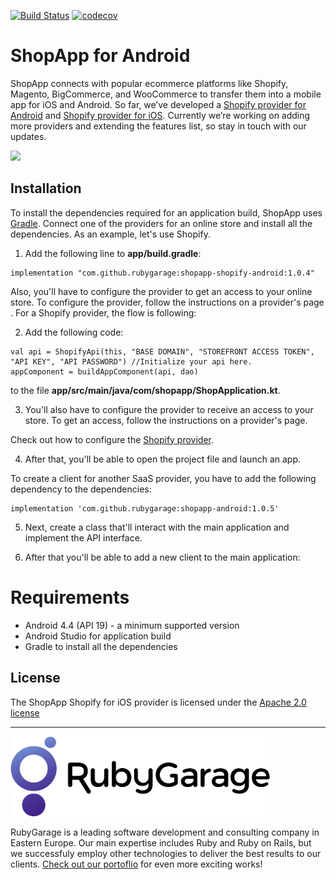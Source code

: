 
[![Build Status](https://travis-ci.org/rubygarage/shopapp-android.svg?branch=master)](https://travis-ci.org/rubygarage/shopapp-android)
[![codecov](https://codecov.io/gh/rubygarage/shopapp-android/branch/master/graph/badge.svg)](https://codecov.io/gh/rubygarage/shopapp-android)

# ShopApp for Android
ShopApp connects with popular ecommerce platforms like Shopify, Magento, BigCommerce, and WooCommerce to transfer them into a mobile app for iOS and Android.
So far, we’ve developed a [Shopify provider for Android](https://github.com/rubygarage/shopapp-shopify-android) and [Shopify provider for iOS](https://github.com/rubygarage/shopapp-shopify-ios).
Currently we’re working on adding more providers and extending the features list, so stay in touch with our updates. 

![](https://github.com/rubygarage/shopapp-android/blob/master/assets/shopapp-main-screen.gif)

## Installation
To install the dependencies required for an application build, ShopApp uses [Gradle](https://gradle.org). Connect one of the providers for an online store and install all the dependencies. As an example, let's use Shopify.

1. Add the following line to **app/build.gradle**:
```
implementation "com.github.rubygarage:shopapp-shopify-android:1.0.4"
```

Also, you'll have to configure the provider to get an access to your online store. To configure the provider, follow the instructions on a provider's page <link>. For a Shopify provider, the flow is following:

2. Add the following code: 
```
val api = ShopifyApi(this, "BASE DOMAIN", "STOREFRONT ACCESS TOKEN", "API KEY", "API PASSWORD") //Initialize your api here. 
appComponent = buildAppComponent(api, dao)
```
to the file **app/src/main/java/com/shopapp/ShopApplication.kt**. 

3. You'll also have to configure the provider to receive an access to your store. To get an access, follow the instructions on a provider's page. 

Check out how to configure the [Shopify provider](https://github.com/rubygarage/shopapp-shopify-android).

4. After that, you'll be able to open the project file and launch an app.

To create a client for another SaaS provider, you have to add the following dependency to the dependencies:
```
implementation 'com.github.rubygarage:shopapp-android:1.0.5'
```

5. Next, create a class that'll interact with the main application and implement the API interface. 

6. After that you'll be able to add a new client to the main application: <link>

# Requirements
* Android 4.4 (API 19) - a minimum supported version
* Android Studio for application build
* Gradle to install all the dependencies   

## License
The ShopApp Shopify for iOS provider is licensed under the [Apache 2.0 license](https://www.apache.org/licenses/LICENSE-2.0)
***
<a href="https://rubygarage.org/"><img src="https://github.com/rubygarage/shopapp-shopify-ios/blob/master/assets/rubygarage.png?raw=true" alt="RubyGarage Logo" width="415" height="128"></a>

RubyGarage is a leading software development and consulting company in Eastern Europe. Our main expertise includes Ruby and Ruby on Rails, but we successfuly employ other technologies to deliver the best results to our clients. [Check out our portoflio](https://rubygarage.org/portfolio) for even more exciting works!
